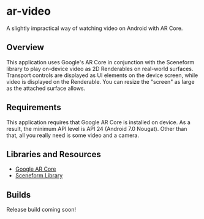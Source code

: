 # ar-video
A slightly impractical way of watching video on Android with AR Core. 

## Overview
This application uses Google's AR Core in conjunction with the Sceneform library to play on-device video as 2D Renderables on real-world surfaces. Transport controls are displayed as UI elements on the device screen, while video is displayed on the Renderable. You can resize the "screen" as large as the attached surface allows. 

## Requirements
This application requires that Google AR Core is installed on device. As a result, the minimum API level is API 24 (Android 7.0 Nougat). Other than that, all you really need is some video and a camera.

## Libraries and Resources
* [Google AR Core](https://developers.google.com/ar/discover/) 
* [Sceneform Library](https://developers.google.com/ar/develop/java/sceneform/)

## Builds
Release build coming soon!
